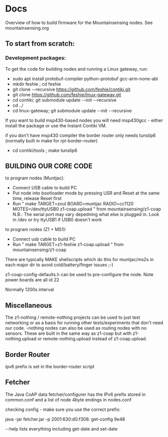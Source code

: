 # Docs
Overview of how to build firmware for the Mountainsensing nodes. See mountainsensing.org

## To start from scratch:

### Development packages:
To get the code for building nodes and running a Linux gateway, run:
* sudo apt install protobuf-compiler python-protobuf gcc-arm-none-abi
* mkdir feshie ; cd feshie
* git clone --recursive https://github.com/feshie/contiki.git
* git clone https://github.com/feshie/linux-gateway.git
* cd contiki; git submodule update --init --recursive
* cd ../
* cd linux-gateway; git submodule update --init --recursive

If you want to build msp430-based nodes you will need msp430gcc - either install the package or use the Instant Contiki VM.

if you don't have msp430 compiler the border router only needs tunslip6 (normally built in make for rpl-border-router)
* cd contiki/tools ; make tunslip6

## BUILDING OUR CORE CODE

to program nodes (Muntjac):

* Connect USB cable to build PC
* Put node into bootloader mode by pressing USR and Reset at the same time, release Reset first
* Run " make TARGET=zoul BOARD=muntjac RADIO=cc1120 MOTES=/dev/ttyUSB0 z1-coap.upload " from mountainsensing/z1-coap
     N.B.: The serial port may vary depedning what else is plugged in. Look in /dev or try ttyUSB1 if USB0 doesn't work
     
to program nodes (Z1 + MS1):

* Connect usb cable to build PC
* Run " make TARGET=z1-feshie z1-coap.upload " from mountainsensing/z1-coap

There are typically MAKE shellscripts which do this for muntjac/ms2s in each major dir to avoid cold/battery/finger issues ;-)

z1-coap-config-defaults.h can be used to pre-configure the node. Note power boards are all id 22

Normally 1200s interval 

## Miscellaneous
The z1-nothing / remote-nothing projects can be used to just test networking or as a basis for running other tests/experiments that don't need our code. -nothing nodes can also be used as routing nodes with no sensors. These are built in the same way as z1-coap but with z1-nothing.upload or remote-nothing.upload instead of z1-coap.upload.

## Border Router

ipv6 prefix is set in the border-router script

## Fetcher

The Java CoAP data fetcher/configurer has the IPv6 prefix stored in common.conf and a list of node 4byte endings in nodes.conf

checking config - make sure you use the correct prefix:

java -jar fetcher.jar -p 2001:630:d0:f308: get-config 9e48

--help lists everything including get-date and set-date

